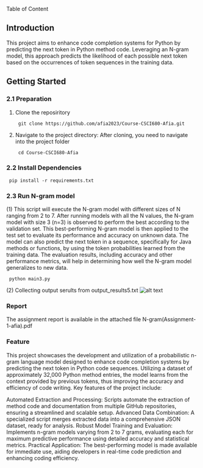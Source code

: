 Table of Content
## Introduction

This project aims to enhance code completion systems for Python by predicting the next token in Python method code. Leveraging an N-gram model, this approach predicts the likelihood of each possible next token based on the occurrences of token sequences in the training data. 

## Getting Started
### 2.1 Preparation
1. Clone the reposiritory

        git clone https://github.com/afia2023/Course-CSCI680-Afia.git

2. Navigate to the project directory: After cloning, you need to navigate into the project folder

        cd Course-CSCI680-Afia

### 2.2 Install Dependencies
     pip install -r requirements.txt

### 2.3 Run N-gram model 
(1) This script will execute the N-gram model with different sizes of N ranging from 2 to 7. After running models with all the N values, the N-gram model with size 3 (n=3) is observed to perform the best according to the validation set. This best-performing N-gram model is then applied to the test set to evaluate its performance and accuracy on unknown data. The model can also predict the next token in a sequence, specifically for Java methods or functions, by using the token probabilities learned from the training data. The evaluation results, including accuracy and other performance metrics, will help in determining how well the N-gram model generalizes to new data.

     python main3.py

(2) Collecting output serults from output_results5.txt
![alt text](image.png)

### Report

The assignment report is available in the attached file  N-gram(Assignment-1-afia).pdf

### Feature

This project showcases the development and utilization of a probabilistic n-gram language model designed to enhance code completion systems by predicting the next token in Python code sequences. Utilizing a dataset of approximately 32,000 Python method entries, the model learns from the context provided by previous tokens, thus improving the accuracy and efficiency of code writing. Key features of the project include:

Automated Extraction and Processing: Scripts automate the extraction of method code and documentation from multiple GitHub repositories, ensuring a streamlined and scalable setup.
Advanced Data Combination: A specialized script merges extracted data into a comprehensive JSON dataset, ready for analysis.
Robust Model Training and Evaluation: Implements n-gram models varying from 2 to 7 grams, evaluating each for maximum predictive performance using detailed accuracy and statistical metrics.
Practical Application: The best-performing model is made available for immediate use, aiding developers in real-time code prediction and enhancing coding efficiency.






